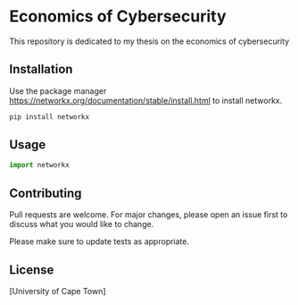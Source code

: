 # Economics of Cybersecurity

This repository is dedicated to my thesis on the economics of cybersecurity

## Installation

Use the package manager https://networkx.org/documentation/stable/install.html to install networkx.

```bash
pip install networkx
```

## Usage

```python
import networkx

```

## Contributing
Pull requests are welcome. For major changes, please open an issue first to discuss what you would like to change.

Please make sure to update tests as appropriate.

## License
[University of Cape Town]
